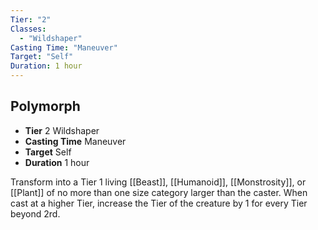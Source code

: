 ```yaml
---
Tier: "2"
Classes:
  - "Wildshaper"
Casting Time: "Maneuver"
Target: "Self"
Duration: 1 hour
---
```

## Polymorph
- **Tier** 2 Wildshaper
- **Casting Time** Maneuver
- **Target** Self
- **Duration** 1 hour

Transform into a Tier 1 living [[Beast]], [[Humanoid]], [[Monstrosity]], or [[Plant]] of no more than one size category larger than the caster. When cast at a higher Tier, increase the Tier of the creature by 1 for every Tier beyond 2rd.